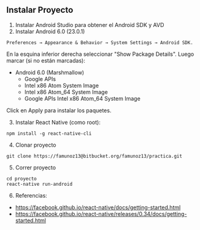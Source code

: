 ## Instalar Proyecto
1. Instalar Android Studio para obtener el Android SDK y AVD
2. Instalar Android 6.0 (23.0.1)

```
Preferences → Appearance & Behavior → System Settings → Android SDK.
```

En la esquina inferior derecha seleccionar "Show Package Details". Luego marcar (si no están marcadas):
  
- Android 6.0 (Marshmallow)  
  - Google APIs
  - Intel x86 Atom System Image
  - Intel x86 Atom_64 System Image
  - Google APIs Intel x86 Atom_64 System Image

Click en Apply para instalar los paquetes.

3. Instalar React Native (como root):
```
npm install -g react-native-cli
```

4. Clonar proyecto
```
git clone https://famunoz13@bitbucket.org/famunoz13/practica.git
```

5. Correr proyecto
```
cd proyecto
react-native run-android
```

6. Referencias:
- <https://facebook.github.io/react-native/docs/getting-started.html>
- <https://facebook.github.io/react-native/releases/0.34/docs/getting-started.html>


